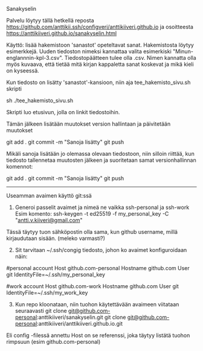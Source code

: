 Sanakyselin

Palvelu löytyy tällä hetkellä reposta https://github.com/anttikii.ssh/configveri/anttikiiveri.github.io ja osoitteesta https://anttikiiveri.github.io/sanakyselin.html

Käyttö: lisää hakemistoon 'sanastot' opeteltavat sanat. Hakemistosta löytyy esimerkkejä. Uuden tiedoston nimeksi kannattaa valita esimerkiski "Minun-englannnin-kpl-3.csv". Tiedostopäätteen tulee olla .csv. Nimen kannatta olla myös kuvaava, että tietää mitä kirjan kappaletta sanat koskevat ja mikä kieli on kyseessä.

Kun tiedosto on lisätty 'sanastot'-kansioon, niin aja tee_hakemisto_sivu.sh skripti

sh ./tee_hakemisto_sivu.sh

Skripti luo etusivun, jolla on linkit tiedostoihin.

Tämän jälkeen lisätään muutokset version hallintaan ja päivitetään muutokset

git add .
git commit -m "Sanoja lisätty"
git push

Mikäli sanoja lisätään jo olemassa olevaan tiedostoon, niin silloin riittää, kun tiedosto tallennetaa muutosten jälkeen ja suoritetaan samat versionhallinnan komennot:

git add .
git commit -m "Sanoja lisätty"
git push



---------------------------

Useamman avaimen käyttö git:ssä

1. Generoi passelit avaimet ja nimeä ne vaikka ssh-personal ja ssh-work
Esim komento:
ssh-keygen -t ed25519 -f my_personal_key -C "antti.v.kiiveri@gmail.com"

Tässä täytyy tuon sähköpostin olla sama, kun github username, millä kirjaudutaan sisään. (meleko varmasti?)

2. Sit tarvitaan ~/.ssh/congig tiedosto, johon ko avaimet konfiguroidaan näin:

#personal account
Host github.com-personal
  Hostname github.com
  User git
  IdentityFile=~/.ssh/my_personal_key

#work account
Host github.com-work
  Hostname github.com
  User git
  IdentityFile=~/.ssh/my_work_key

3. Kun repo kloonataan, niin tuohon käytettävään avaimeen viitataan seuraavasti
git clone git@github.com-personal:anttikiiveri/sanakyselin.git
git clone git@github.com-personal:anttikiiveri/anttikiiveri.github.io.git

Eli config -filessä annettu Host on se referenssi, joka täytyy listätä tuohon rimpsuun (esim github.com-personal)